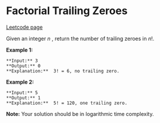 # Factorial Trailing Zeroes
[Leetcode page](https://leetcode.com/problems/factorial-trailing-zeroes/description)

Given an integer _n_ , return the number of trailing zeroes in _n_!.

**Example 1:**

    
    
    **Input:** 3
    **Output:** 0
    **Explanation:**  3! = 6, no trailing zero.

**Example 2:**

    
    
    **Input:** 5
    **Output:** 1
    **Explanation:**  5! = 120, one trailing zero.

**Note:** Your solution should be in logarithmic time complexity.

